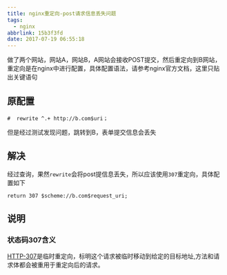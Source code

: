 ```yaml
---
title: nginx重定向-post请求信息丢失问题
tags:
  - nginx
abbrlink: 15b3f3fd
date: 2017-07-19 06:55:18
---
```

> 
做了两个网站，网站A，网站B，A网站会接收POST提交，然后重定向到B网站，重定向是在nginx中进行配置，具体配置语法，请参考nginx官方文档，这里只贴出关键语句

## 原配置
```
#  rewrite ^.+ http://b.com$uri；
```
但是经过测试发现问题，跳转到B，表单提交信息会丢失

## 解决

经过查询，果然`rewrite`会将post提信息丢失，所以应该使用`307`重定向，具体配置如下

```
return 307 $scheme://b.com$request_uri;
```

## 说明
### 状态码307含义
[HTTP-307](https://developer.mozilla.org/en-US/docs/Web/HTTP/Status/307)是临时重定向，标明这个请求被临时移动到给定的目标地址,方法和请求体都会被重用于重定向后的请求。